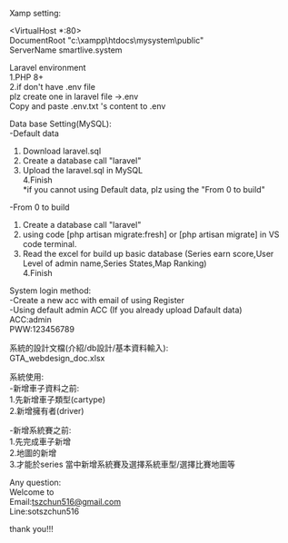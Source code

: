 Xamp setting:

<VirtualHost *:80>  
   DocumentRoot "c:\xampp\htdocs\mysystem\public"  
   ServerName smartlive.system       
</VirtualHost>  

Laravel environment  
1.PHP 8+    
2.if don't have .env file   
plz create one in laravel file ->.env   
Copy and paste .env.txt 's content to .env   
  
  
Data base Setting(MySQL):  
-Default data  
1. Download laravel.sql   
2. Create a database call "laravel"  
3. Upload the laravel.sql in MySQL  
4.Finish  
*if you cannot using Default data, plz using the "From 0 to build"  

-From 0 to build 
1. Create a database call "laravel"
2. using code [php artisan migrate:fresh] or [php artisan migrate] in VS code terminal.
3. Read the excel for build up basic database (Series earn score,User Level of admin name,Series States,Map Ranking)  
4.Finish  
  
System login method:  
-Create a new acc with email of using Register  
-Using default admin ACC (If you already upload Dafault data)  
ACC:admin  
PWW:123456789  
  
系統的設計文檔(介紹/db設計/基本資料輸入):  
GTA_webdesign_doc.xlsx  

系統使用:  
-新增車子資料之前:  
1.先新增車子類型(cartype)  
2.新增擁有者(driver)    

-新增系統賽之前:  
1.先完成車子新增  
2.地圖的新增  
3.才能於series 當中新增系統賽及選擇系統車型/選擇比賽地圖等  
  
Any question:  
Welcome to   
Email:tszchun516@gmail.com  
Line:sotszchun516   
  
thank you!!!  


